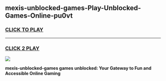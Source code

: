 
## mexis-unblocked-games-Play-Unblocked-Games-Online-pu0vt
<h3>
<a href="https://premium76.site?title=mexis-unblocked-games&ref=24A">CLICK TO PLAY</a></h3>
<hr>

<h3>
<a href="https://premium76.site?title=mexis-unblocked-games&ref=24A">CLICK 2 PLAY</a>
  
</h3>

<a href="https://premium76.site?title=mexis-unblocked-games&ref=24A"><img src="https://clearcache.store/games.png"></a>


**mexis-unblocked-games games unblocked: Your Gateway to Fun and Accessible Online Gaming**
